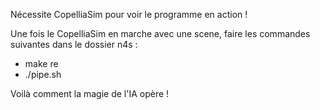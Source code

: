 Nécessite CopelliaSim pour voir le programme en action !

Une fois le CopelliaSim en marche avec une scene, faire les commandes suivantes dans le dossier n4s :

  - make re
  - ./pipe.sh
  
Voilà comment la magie de l'IA opère !
